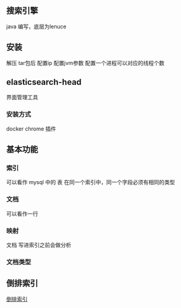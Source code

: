 ## 搜索引擎
java 编写，底层为lenuce


## 安装
解压 tar包后
配置ip
配置jvm参数
配置一个进程可以对应的线程个数

## elasticsearch-head
界面管理工具

### 安装方式
docker
chrome 插件


## 基本功能
### 索引
可以看作 mysql 中的 表
在同一个索引中，同一个字段必须有相同的类型

### 文档
可以看作一行

### 映射
文档 写进索引之前会做分析


### 文档类型 



## 倒排索引

[倒排索引](https://www.cnblogs.com/zlslch/p/6440114.html)